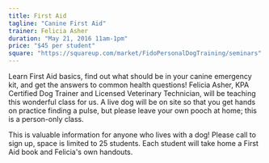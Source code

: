 ```yaml
---
title: First Aid
tagline: "Canine First Aid"
trainer: Felicia Asher 
duration: "May 21, 2016 11am-1pm"
price: "$45 per student"
square: "https://squareup.com/market/FidoPersonalDogTraining/seminars"
---
```


Learn First Aid basics, find out what should be in your canine emergency kit, and get the answers to common health questions! Felicia Asher, KPA Certified Dog Trainer and Licensed Veterinary Technician, will be teaching this 
wonderful class for us. A live dog will be on site so that you get hands on practice finding a pulse, but please 
leave your own pooch at home; this is a person-only class. 

This is valuable information for anyone who lives with a dog! Please call to sign up, space is limited to 25 
students. Each student will take home a First Aid book and Felicia's own handouts. 
